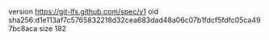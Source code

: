 version https://git-lfs.github.com/spec/v1
oid sha256:d1e113af7c5765832218d32cea683dad48a06c07b1fdcf5fdfc05ca497bc8aca
size 182

